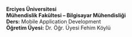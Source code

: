 **Erciyes Üniversitesi**  
**Mühendislik Fakültesi – Bilgisayar Mühendisliği**  
**Ders:** Mobile Application Development  
**Öğretim Üyesi:** Dr. Öğr. Üyesi Fehim Köylü
